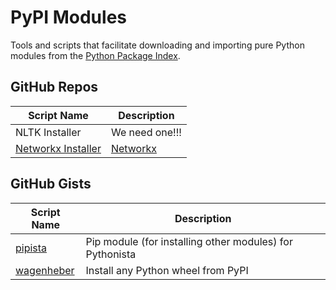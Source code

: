 # PyPI Modules

Tools and scripts that facilitate downloading and importing pure Python modules from the [Python Package Index][].

GitHub Repos
------------
	
| Script Name            | Description    | 
| ---------------------- | -------------- | 
| NLTK Installer         | We need one!!! |
| [Networkx Installer][] | [Networkx]     |


GitHub Gists
------------

| Script Name        | Description   | 
| -------------      | ------------- | 
| [pipista][]    | Pip module (for installing other modules) for Pythonista |
| [wagenheber][] | Install any Python wheel from PyPI |


[Python Package Index]: https://pypi.python.org/pypi
[Networkx]: https://pypi.python.org/pypi/networkx
[Networkx Installer]: https://github.com/Vik2015/pythonista-installers/tree/master
[pipista]: https://gist.github.com/pudquick/4116558
[wagenheber]: https://gist.github.com/SpotlightKid/dba8f308ad99c2f5afb8
